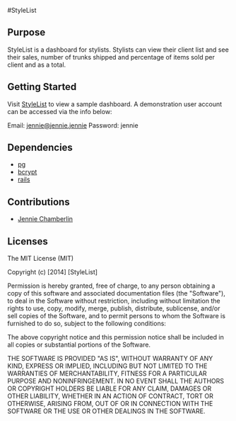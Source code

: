 #StyleList

## Purpose

StyleList is a dashboard for stylists.  Stylists can view their client list and see their sales, number of trunks shipped and percentage of items sold per client and as a total.  

## Getting Started

Visit [StyleList](https://style-list.herokuapp.com/) to view a sample dashboard.  A demonstration user account can be accessed via the info below:

Email: jennie@jennie.jennie
Password:  jennie

## Dependencies

* [pg](https://github.com/ged/ruby-pg) 
* [bcrypt](https://github.com/codahale/bcrypt-ruby)
* [rails](https://github.com/rails/rails)

## Contributions
* [Jennie Chamberlin](https://github.com/littleredninja)

## Licenses
The MIT License (MIT)

Copyright (c) [2014] [StyleList]

Permission is hereby granted, free of charge, to any person obtaining a copy
of this software and associated documentation files (the "Software"), to deal
in the Software without restriction, including without limitation the rights
to use, copy, modify, merge, publish, distribute, sublicense, and/or sell
copies of the Software, and to permit persons to whom the Software is
furnished to do so, subject to the following conditions:

The above copyright notice and this permission notice shall be included in all
copies or substantial portions of the Software.

THE SOFTWARE IS PROVIDED "AS IS", WITHOUT WARRANTY OF ANY KIND, EXPRESS OR
IMPLIED, INCLUDING BUT NOT LIMITED TO THE WARRANTIES OF MERCHANTABILITY,
FITNESS FOR A PARTICULAR PURPOSE AND NONINFRINGEMENT. IN NO EVENT SHALL THE
AUTHORS OR COPYRIGHT HOLDERS BE LIABLE FOR ANY CLAIM, DAMAGES OR OTHER
LIABILITY, WHETHER IN AN ACTION OF CONTRACT, TORT OR OTHERWISE, ARISING FROM,
OUT OF OR IN CONNECTION WITH THE SOFTWARE OR THE USE OR OTHER DEALINGS IN THE
SOFTWARE.